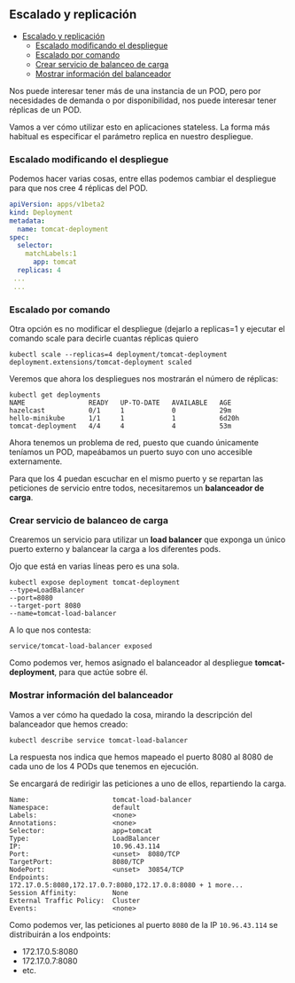 ## Escalado y replicación

- [Escalado y replicación](#escalado-y-replicaci%C3%B3n)
  - [Escalado modificando el despliegue](#escalado-modificando-el-despliegue)
  - [Escalado por comando](#escalado-por-comando)
  - [Crear servicio de balanceo de carga](#crear-servicio-de-balanceo-de-carga)
  - [Mostrar información del balanceador](#mostrar-informaci%C3%B3n-del-balanceador)

Nos puede interesar tener más de una instancia de un POD, pero por necesidades de demanda o por disponibilidad, nos puede interesar tener réplicas de un POD.

Vamos a ver cómo utilizar esto en aplicaciones stateless. La forma más habitual es especificar el parámetro replica en nuestro despliegue.

### Escalado modificando el despliegue

Podemos hacer varias cosas, entre ellas podemos cambiar el despliegue para que nos cree 4 réplicas del POD.

```yaml
apiVersion: apps/v1beta2
kind: Deployment
metadata:
  name: tomcat-deployment
spec:
  selector:
    matchLabels:1
      app: tomcat
  replicas: 4
 ...
 ...
```

### Escalado por comando

Otra opción es no modificar el despliegue (dejarlo a replicas=1 y ejecutar el comando scale para decirle cuantas réplicas quiero

```console
kubectl scale --replicas=4 deployment/tomcat-deployment
deployment.extensions/tomcat-deployment scaled
```

Veremos que ahora los despliegues nos mostrarán el número de réplicas:

```console
kubectl get deployments
NAME                READY   UP-TO-DATE   AVAILABLE   AGE
hazelcast           0/1     1            0           29m
hello-minikube      1/1     1            1           6d20h
tomcat-deployment   4/4     4            4           53m
```

Ahora tenemos un problema de red, puesto que cuando únicamente teníamos un POD, mapeábamos un puerto suyo con uno accesible externamente.

Para que los 4 puedan escuchar en el mismo puerto y se repartan las peticiones
de servicio entre todos, necesitaremos un **balanceador de carga**.

### Crear servicio de balanceo de carga

Crearemos un servicio para utilizar un **load balancer** que exponga un único puerto externo y balancear la carga a los diferentes pods.

Ojo que está en varias líneas pero es una sola.

```console
kubectl expose deployment tomcat-deployment 
--type=LoadBalancer 
--port=8080 
--target-port 8080 
--name=tomcat-load-balancer
```

A lo que nos contesta:

```console
service/tomcat-load-balancer exposed
```

Como podemos ver, hemos asignado el balanceador al despliegue **tomcat-deployment**, para que actúe sobre él.

### Mostrar información del balanceador

Vamos a ver cómo ha quedado la cosa, mirando la descripción del balanceador que hemos creado:

```console
kubectl describe service tomcat-load-balancer
```

La respuesta nos indica que hemos mapeado el puerto 8080 al 8080 de cada uno de los 4 PODs que tenemos en ejecución. 

Se encargará de redirigir las peticiones a uno de ellos, repartiendo la carga.

```console
Name:                     tomcat-load-balancer
Namespace:                default
Labels:                   <none>
Annotations:              <none>
Selector:                 app=tomcat
Type:                     LoadBalancer
IP:                       10.96.43.114
Port:                     <unset>  8080/TCP
TargetPort:               8080/TCP
NodePort:                 <unset>  30854/TCP
Endpoints:                172.17.0.5:8080,172.17.0.7:8080,172.17.0.8:8080 + 1 more...
Session Affinity:         None
External Traffic Policy:  Cluster
Events:                   <none>
```

Como podemos ver, las peticiones al puerto `8080` de la IP `10.96.43.114` se distribuirán a los endpoints:

* 172.17.0.5:8080
* 172.17.0.7:8080
* etc.
